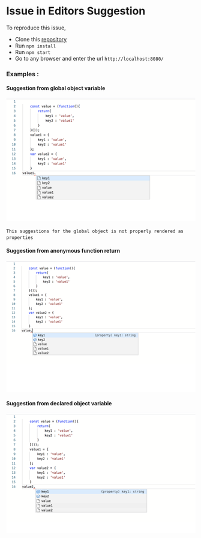 # Issue in Editors Suggestion

To reproduce this issue,

- Clone this [repository](https://github.com/Pranomvignesh/monacoEditorSuggestionIssue.git)
- Run `npm install`
- Run `npm start`
- Go to any browser and enter the url `http://localhost:8080/`
  
### Examples :  
#### Suggestion from global object variable
![suggestion_from_global_object_variable](./images/value1.png)

`This suggestions for the global object is not properly rendered as properties`

#### Suggestion from anonymous function return
![suggestion_from_anonymous_function_return](./images/value.png)

#### Suggestion from declared object variable
![suggestion_from_declared_object_variable](./images/value2.png)


